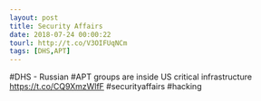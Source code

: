 ```yaml
---
layout: post
title: Security Affairs
date: 2018-07-24 00:00:22
tourl: http://t.co/V3OIFUqNCm
tags: [DHS,APT]
---
```

#DHS - Russian #APT groups are inside US critical infrastructure
https://t.co/CQ9XmzWlfF
#securityaffairs #hacking